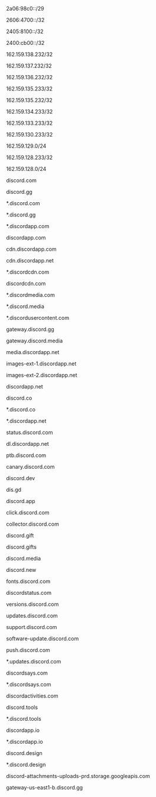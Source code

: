 2a06:98c0::/29

2606:4700::/32

2405:8100::/32

2400:cb00::/32

162.159.138.232/32

162.159.137.232/32

162.159.136.232/32

162.159.135.233/32

162.159.135.232/32

162.159.134.233/32

162.159.133.233/32

162.159.130.233/32

162.159.129.0/24

162.159.128.233/32

162.159.128.0/24

discord.com

discord.gg

*.discord.com

*.discord.gg

*.discordapp.com

discordapp.com

cdn.discordapp.com

cdn.discordapp.net

*.discordcdn.com

discordcdn.com

*.discordmedia.com

*.discord.media

*.discordusercontent.com

gateway.discord.gg

gateway.discord.media

media.discordapp.net

images-ext-1.discordapp.net

images-ext-2.discordapp.net

discordapp.net

discord.co

*.discord.co

*.discordapp.net

status.discord.com

dl.discordapp.net

ptb.discord.com

canary.discord.com

discord.dev

dis.gd

discord.app

click.discord.com

collector.discord.com

discord.gift

discord.gifts

discord.media

discord.new

fonts.discord.com

discordstatus.com

versions.discord.com

updates.discord.com

support.discord.com

software-update.discord.com

push.discord.com

*.updates.discord.com

discordsays.com

*.discordsays.com

discordactivities.com

discord.tools

*.discord.tools

discordapp.io

*.discordapp.io

discord.design

*.discord.design

discord-attachments-uploads-prd.storage.googleapis.com

gateway-us-east1-b.discord.gg
